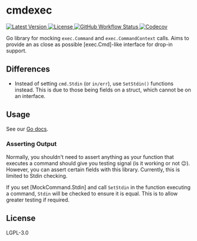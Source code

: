 # cmdexec

<a href="https://github.com/jaredallard/cmdexec/releases">
	<img alt="Latest Version" src="https://img.shields.io/github/v/release/jaredallard/cmdexec?style=for-the-badge">
</a>
<a href="https://github.com/jaredallard/cmdexec/blob/main/LICENSE">
	<img alt="License" src="https://img.shields.io/github/license/jaredallard/cmdexec?style=for-the-badge">
</a>
<a href="https://github.com/jaredallard/cmdexec/actions/workflows/tests.yaml">
	<img alt="GitHub Workflow Status" src="https://img.shields.io/github/actions/workflow/status/jaredallard/cmdexec/tests.yaml?style=for-the-badge">
</a>
<a href="https://app.codecov.io/gh/jaredallard/cmdexec">
	<img alt="Codecov" src="https://img.shields.io/codecov/c/github/jaredallard/cmdexec?style=for-the-badge">
</a>

<br />

Go library for mocking `exec.Command` and `exec.CommandContext` calls.
Aims to provide an as close as possible [exec.Cmd]-like interface for
drop-in support.

## Differences

- Instead of setting `cmd.Stdin` (or `in/err`), use `SetStdin()`
  functions instead. This is due to those being fields on a struct,
  which cannot be on an interface.

## Usage

See our [Go docs](https://pkg.go.dev/github.com/jaredallard/cmdexec).

### Asserting Output

Normally, you shouldn't need to assert anything as your function that
executes a command should give you testing signal (is it working or not
:wink:). However, you can assert certain fields with this library.
Currently, this is limited to Stdin checking.

If you set [MockCommand.Stdin] and call `SetStdin` in the function
executing a command, `Stdin` will be checked to ensure it is equal. This
is to allow greater testing if required.

## License

LGPL-3.0
